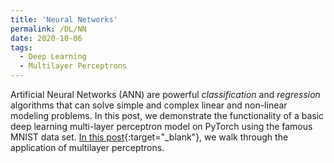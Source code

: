 ```yaml
---
title: 'Neural Networks'
permalink: /DL/NN
date: 2020-10-06
tags:
  - Deep Learning
  - Multilayer Perceptrons
---
```


Artificial Neural Networks (ANN) are powerful *classification* and *regression* algorithms that can solve simple and complex linear and non-linear modeling problems. In this post, we demonstrate the functionality of a basic deep learning multi-layer perceptron model on PyTorch using the famous MNIST data set. [In this post](/deep_learning/NN.html){:target="_blank"}, we walk through the application of multilayer perceptrons.
